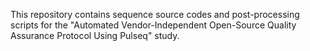 This repository contains sequence source codes and post-processing scripts for the "Automated Vendor-Independent Open-Source Quality Assurance Protocol Using Pulseq" study.
